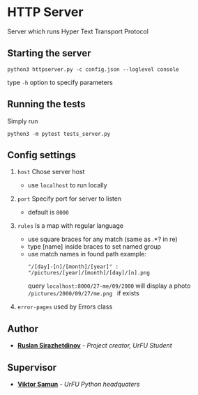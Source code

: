 # HTTP Server

Server which runs Hyper Text Transport Protocol

## Starting the server

```
python3 httpserver.py -c config.json --loglevel console
```

type `-h` option to specify parameters

## Running the tests

Simply run
```
python3 -m pytest tests_server.py
```

## Config settings

1) `host` Chose server host
    * use `localhost` to run locally
2) `port` Specify port for server to listen
    * default is `8000`
3) `rules` Is a map with regular language 
    * use square braces for any match (same as .*? in re)
    * type \[name\] inside braces to set named group
    * use match names in found path
        example: 
        ```
        "/[day]-[n]/[month]/[year]" : "/pictures/[year]/[month]/[day]/[n].png
        ```
        query `localhost:8000/27-me/09/2000` will display 
        a photo `/pictures/2000/09/27/me.png
        ` if exists 
        
4) `error-pages` used by Errors class

## Author

* **[Ruslan Sirazhetdinov](https://github.com/ruslansir)** - *Project creator, UrFU Student*

## Supervisor

* **[Viktor Samun](https://vk.com/victorsamun)** - *UrFU Python headquaters*